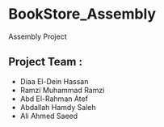 # BookStore_Assembly
Assembly Project

## Project Team :

- Diaa El-Dein Hassan
- Ramzi Muhammad Ramzi 
- Abd El-Rahman Atef
- Abdallah Hamdy Saleh
- Ali Ahmed Saeed
